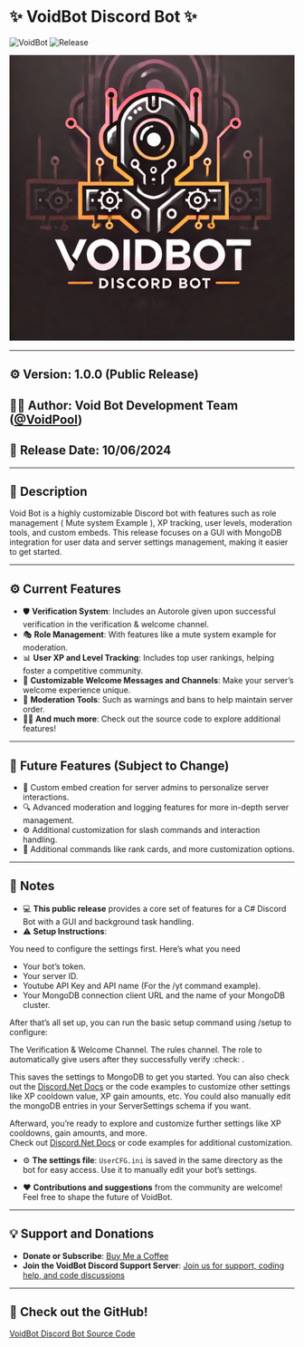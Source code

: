 # ✨ VoidBot Discord Bot ✨

![VoidBot](https://img.shields.io/badge/version-1.0.0-brightgreen)
![Release](https://img.shields.io/badge/Release-10%2F06%2F2024-blue)
</br>
<div align="center">
    <img src="https://raw.githubusercontent.com/V0idpool/Void_bot_DiscordBot_GUI/refs/heads/main/Void%20Bot%20Discord%20Bot%20Base%20(Standard)/vbotimage.png" alt="VoidBot Logo" width="600"/>
</div>



---

## ⚙️ **Version**: 1.0.0 (Public Release)  
## 👨‍💻 **Author**: Void Bot Development Team ([@VoidPool](https://github.com/V0idpool))  
## 📅 **Release Date**: 10/06/2024  

---

## 📖 Description  
Void Bot is a highly customizable Discord bot with features such as role management ( Mute system Example ), XP tracking, user levels, moderation tools, and custom embeds. This release focuses on a GUI with MongoDB integration for user data and server settings management, making it easier to get started.

---

## ⚙️ Current Features

- 🛡️ **Verification System**: Includes an Autorole given upon successful verification in the verification & welcome channel.  
- 🎭 **Role Management**: With features like a mute system example for moderation.  
- 📊 **User XP and Level Tracking**: Includes top user rankings, helping foster a competitive community.  
- 📩 **Customizable Welcome Messages and Channels**: Make your server’s welcome experience unique.  
- 🔨 **Moderation Tools**: Such as warnings and bans to help maintain server order.  
- 🧑‍💻 **And much more**: Check out the source code to explore additional features!

---

## 🔮 Future Features (Subject to Change)

- 📝 Custom embed creation for server admins to personalize server interactions.
- 🔍 Advanced moderation and logging features for more in-depth server management.
- ⚙️ Additional customization for slash commands and interaction handling.
- 🎨 Additional commands like rank cards, and more customization options.
  
---

## 📌 Notes  

- 💻 **This public release** provides a core set of features for a C# Discord Bot with a GUI and background task handling.
- ⚠️ **Setup Instructions**: 

You need to configure the settings first. Here’s what you need

- Your bot’s token.
- Your server ID.
- Youtube API Key and API name (For the /yt command example).
- Your MongoDB connection client URL and the name of your MongoDB cluster.

After that’s all set up, you can run the basic setup command using /setup to configure:
  
The Verification & Welcome Channel.
The rules channel.
The role to automatically give users after they successfully verify :check: .

 This saves the settings to MongoDB to get you started. 
 You can also check out the [Discord.Net Docs](https://docs.discordnet.dev/) or the code examples to customize other settings like XP cooldown value, XP gain amounts, etc.
 You could also manually edit the mongoDB entries in your ServerSettings schema if you want.

 Afterward, you’re ready to explore and customize further settings like XP cooldowns, gain amounts, and more.  
 Check out [Discord.Net Docs](https://docs.discordnet.dev/) or code examples for additional customization.

- ⚙️ **The settings file**: `UserCFG.ini` is saved in the same directory as the bot for easy access. Use it to manually edit your bot’s settings.

- ❤️ **Contributions and suggestions** from the community are welcome! Feel free to shape the future of VoidBot.

---

## 💡 **Support and Donations**  
- **Donate or Subscribe**: [Buy Me a Coffee](https://buymeacoffee.com/voidbot)  
- **Join the VoidBot Discord Support Server**: [Join us for support, coding help, and code discussions](https://discord.gg/nsSpGJ5saD)  

---

## 📂 **Check out the GitHub!**  
[VoidBot Discord Bot Source Code](https://github.com/V0idpool/Void_bot_DiscordBot_GUI)
